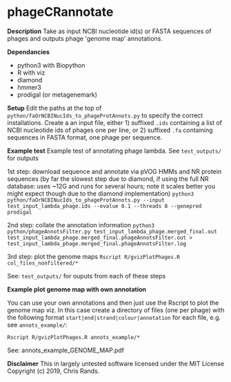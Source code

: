 # phageCRannotate

**Description**
Take as input NCBI nucleotide id(s) or FASTA sequences of phages and outputs phage 'genome map' annotations.

**Dependancies**
- python3 with Biopython
- R with viz
- diamond
- hmmer3
- prodigal (or metagenemark)

**Setup**
Edit the paths at the top of `python/faOrNCBINucIds_to_phageProtAnnots.py` to specify the correct installations. Create a an input file, either 1) suffixed `.ids` containing a list of NCBI nucleotide ids of phages one per line, or 2) suffixed `.fa` containing sequences in FASTA format, one phage per sequence. 

**Example test**
Example test of annotating phage lambda. See `test_outputs/` for outputs

1st step: download sequence and annotate via pVOG HMMs and NR protein sequences
(by far the slowest step due to diamond, if using the full NR database: uses ~12G and runs for several hours;
note it scales better you might expect though due to the diamond implementation)
```python3 python/faOrNCBINucIds_to_phageProtAnnots.py --input test_input_lambda_phage.ids --evalue 0.1 --threads 8 --genepred prodigal```

2nd step: collate the annotation information
```python3 python/phageAnnotsFilter.py test_input_lambda_phage.merged_final.out test_input_lambda_phage.merged_final.phageAnnotsFilter.out > test_input_lambda_phage.merged_final.phageAnnotsFilter.log```

3rd step: plot the genome maps
```Rscript R/gvizPlotPhages.R col_files_nonfiltered/*```

See: `test_outputs/` for ouputs from each of these steps

**Example plot genome map with own annotation**

You can use your own annotations and then just use the Rscript to plot the genome map viz. In this case create a directory of files (one per phage) with the following format
`start|end|strand|colour|annotation` for each file, e.g. see `annots_example/`:

```Rscript R/gvizPlotPhages.R annots_example/*```

See: annots_example_GENOME_MAP.pdf 

**Disclaimer**
This in largely untested software licensed under the MIT License Copyright (c) 2019, Chris Rands.
